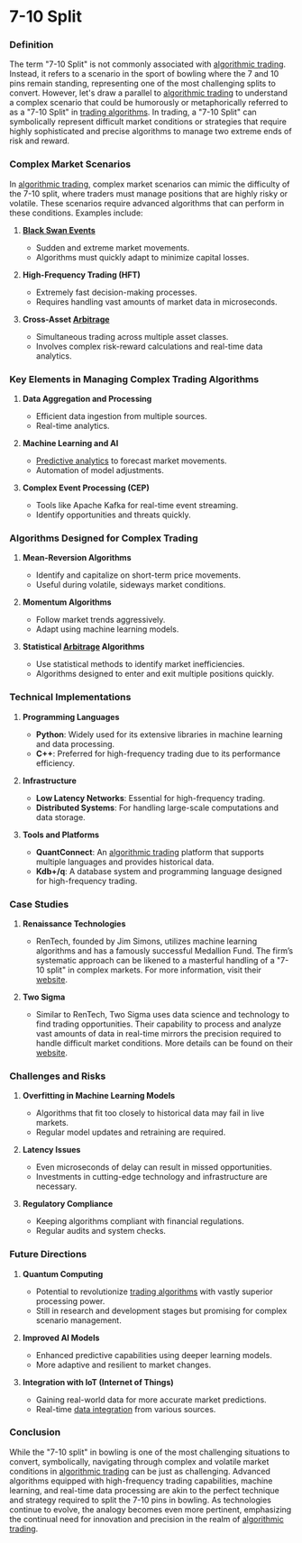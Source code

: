 # 7-10 Split

### Definition

The term "7-10 Split" is not commonly associated with [algorithmic trading](../a/algorithmic_trading.md). Instead, it refers to a scenario in the sport of bowling where the 7 and 10 pins remain standing, representing one of the most challenging splits to convert. However, let's draw a parallel to [algorithmic trading](../a/algorithmic_trading.md) to understand a complex scenario that could be humorously or metaphorically referred to as a "7-10 Split" in [trading algorithms](../t/trading_algorithms.md). In trading, a "7-10 Split" can symbolically represent difficult market conditions or strategies that require highly sophisticated and precise algorithms to manage two extreme ends of risk and reward.

### Complex Market Scenarios

In [algorithmic trading](../a/algorithmic_trading.md), complex market scenarios can mimic the difficulty of the 7-10 split, where traders must manage positions that are highly risky or volatile. These scenarios require advanced algorithms that can perform in these conditions. Examples include:

1. **[Black Swan Events](../b/black_swan_events.md)**
   - Sudden and extreme market movements.
   - Algorithms must quickly adapt to minimize capital losses.

2. **High-Frequency Trading (HFT)**
   - Extremely fast decision-making processes.
   - Requires handling vast amounts of market data in microseconds.

3. **Cross-Asset [Arbitrage](../a/arbitrage.md)**
   - Simultaneous trading across multiple asset classes.
   - Involves complex risk-reward calculations and real-time data analytics.

### Key Elements in Managing Complex Trading Algorithms

1. **Data Aggregation and Processing**
   - Efficient data ingestion from multiple sources.
   - Real-time analytics.

2. **Machine Learning and AI**
   - [Predictive analytics](../p/predictive_analytics.md) to forecast market movements.
   - Automation of model adjustments.

3. **Complex Event Processing (CEP)**
   - Tools like Apache Kafka for real-time event streaming.
   - Identify opportunities and threats quickly.

### Algorithms Designed for Complex Trading

1. **Mean-Reversion Algorithms**
   - Identify and capitalize on short-term price movements.
   - Useful during volatile, sideways market conditions.

2. **Momentum Algorithms**
   - Follow market trends aggressively.
   - Adapt using machine learning models.

3. **Statistical [Arbitrage](../a/arbitrage.md) Algorithms**
   - Use statistical methods to identify market inefficiencies.
   - Algorithms designed to enter and exit multiple positions quickly.

### Technical Implementations

1. **Programming Languages**
   - **Python**: Widely used for its extensive libraries in machine learning and data processing.
   - **C++**: Preferred for high-frequency trading due to its performance efficiency.

2. **Infrastructure**
   - **Low Latency Networks**: Essential for high-frequency trading.
   - **Distributed Systems**: For handling large-scale computations and data storage.

3. **Tools and Platforms**
   - **QuantConnect**: An [algorithmic trading](../a/algorithmic_trading.md) platform that supports multiple languages and provides historical data.
   - **Kdb+/q**: A database system and programming language designed for high-frequency trading.

### Case Studies

1. **Renaissance Technologies**
   - RenTech, founded by Jim Simons, utilizes machine learning algorithms and has a famously successful Medallion Fund. The firm’s systematic approach can be likened to a masterful handling of a "7-10 split" in complex markets. For more information, visit their [website](https://www.rentec.com/).

2. **Two Sigma**
   - Similar to RenTech, Two Sigma uses data science and technology to find trading opportunities. Their capability to process and analyze vast amounts of data in real-time mirrors the precision required to handle difficult market conditions. More details can be found on their [website](https://www.twosigma.com/).

### Challenges and Risks

1. **Overfitting in Machine Learning Models**
   - Algorithms that fit too closely to historical data may fail in live markets.
   - Regular model updates and retraining are required.

2. **Latency Issues**
   - Even microseconds of delay can result in missed opportunities.
   - Investments in cutting-edge technology and infrastructure are necessary.

3. **Regulatory Compliance**
   - Keeping algorithms compliant with financial regulations.
   - Regular audits and system checks.

### Future Directions

1. **Quantum Computing**
   - Potential to revolutionize [trading algorithms](../t/trading_algorithms.md) with vastly superior processing power.
   - Still in research and development stages but promising for complex scenario management.

2. **Improved AI Models**
   - Enhanced predictive capabilities using deeper learning models.
   - More adaptive and resilient to market changes.

3. **Integration with IoT (Internet of Things)**
   - Gaining real-world data for more accurate market predictions.
   - Real-time [data integration](../d/data_integration.md) from various sources.

### Conclusion

While the "7-10 split" in bowling is one of the most challenging situations to convert, symbolically, navigating through complex and volatile market conditions in [algorithmic trading](../a/algorithmic_trading.md) can be just as challenging. Advanced algorithms equipped with high-frequency trading capabilities, machine learning, and real-time data processing are akin to the perfect technique and strategy required to split the 7-10 pins in bowling. As technologies continue to evolve, the analogy becomes even more pertinent, emphasizing the continual need for innovation and precision in the realm of [algorithmic trading](../a/algorithmic_trading.md).